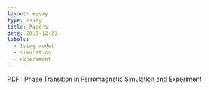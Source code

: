 ```yaml
---
layout: essay
type: essay
title: Papers
date: 2015-12-20
labels:
  - Ising model
  - simulation
  - experiment
---
```




PDF : [Phase Transition in Ferromagnetic Simulation and Experiment](ising.pdf "ising PDF")


